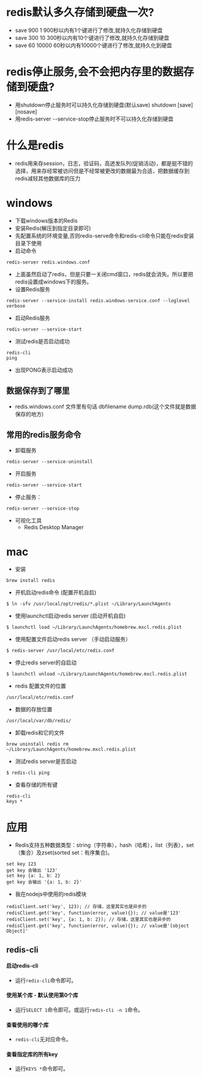 # redis默认多久存储到硬盘一次?
* save 900 1 900秒以内有1个键进行了修改,就持久化存储到硬盘
* save 300 10 300秒以内有10个键进行了修改,就持久化存储到硬盘
* save 60 10000 60秒以内有10000个键进行了修改,就持久化到硬盘

# redis停止服务,会不会把内存里的数据存储到硬盘?
* 用shutdown停止服务时可以持久化存储到硬盘(默认save) shutdown [save] [nosave]
* 用redis-server --service-stop停止服务时不可以持久化存储到硬盘

# 什么是redis
* redis用来存session，日志，验证码，高迸发队列(促销活动)，都是挺不错的选择，用来存经常被访问但是不经常被更改的数据最为合适，把数据缓存到redis减轻其他数据库的压力

# windows
* 下载windows版本的Redis
* 安装Redis(解压到指定目录即可) 
* 先配置系统的环境变量,否则redis-serve命令和redis-cli命令只能在redis安装目录下使用
* 启动命令 
```
redis-server redis.windows.conf
```
* 上面虽然启动了redis，但是只要一关闭cmd窗口，redis就会消失。所以要把redis设置成windows下的服务。 
* 设置Redis服务
```
redis-server --service-install redis.windows-service.conf --loglevel verbose
```
* 启动Redis服务
```
redis-server --service-start
```
* 测试redis是否启动成功
```
redis-cli
ping
```
* 出现PONG表示启动成功

## 数据保存到了哪里
* redis.windows.conf 文件里有句话 dbfilename dump.rdb(这个文件就是数据保存的地方)

## 常用的redis服务命令
* 卸载服务
```
redis-server --service-uninstall
```
* 开启服务
```
redis-server --service-start
```
* 停止服务：
```
redis-server --service-stop
```
* 可视化工具
  - Redis Desktop Manager

# mac
* 安装
```
brew install redis 
```
* 开机启动redis命令 (配置开机自启)
```
$ ln -sfv /usr/local/opt/redis/*.plist ~/Library/LaunchAgents
```
* 使用launchctl启动redis server (启动开机自启)
```
$ launchctl load ~/Library/LaunchAgents/homebrew.mxcl.redis.plist
```
* 使用配置文件启动redis server （手动启动服务）
```
$ redis-server /usr/local/etc/redis.conf
```
* 停止redis server的自启动
```
$ launchctl unload ~/Library/LaunchAgents/homebrew.mxcl.redis.plist
```
* redis 配置文件的位置
```
/usr/local/etc/redis.conf
```
* 数据的存放位置
```
/usr/local/var/db/redis/
```
* 卸载redis和它的文件
```
brew uninstall redis rm ~/Library/LaunchAgents/homebrew.mxcl.redis.plist
```
* 测试redis server是否启动
```
$ redis-cli ping
```
* 查看存储的所有键
```
redis-cli
keys *
```

# 应用
* Redis支持五种数据类型：string（字符串），hash（哈希），list（列表），set（集合）及zset(sorted set：有序集合)。
```
set key 123
get key 会输出 '123'
set key {a: 1, b: 2}
get key 会输出 '{a: 1, b: 2}'
```
* 我在nodejs中使用的redis模块
```
redisClient.set('key', 123); // 存储，这里其实也是异步的
redisClient.get('key', function(error, value){}); // value是'123'
redisClient.set('key', {a: 1, b: 2}); // 存储，这里其实也是异步的
redisClient.get('key', function(error, value){}); // value是'[object Object]'
```

## redis-cli
#### 启动redis-cli
* 运行`redis-cli`命令即可。
#### 使用某个库 - 默认使用第0个库
* 运行`SELECT 1`命令即可。或运行`redis-cli -n 1`命令。
#### 查看使用的哪个库
* `redis-cli`无对应命令。
#### 查看指定库的所有key
* 运行`KEYS *`命令即可。
